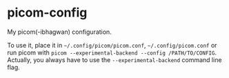 # picom-config
My picom(-ibhagwan) configuration.

To use it, place it in `~/.config/picom/picom.conf`, `~/.config/picom.conf` or run picom with `picom --experimental-backend --config /PATH/TO/CONFIG`.
Actually, you always have to use the `--experimental-backend` command line flag.
